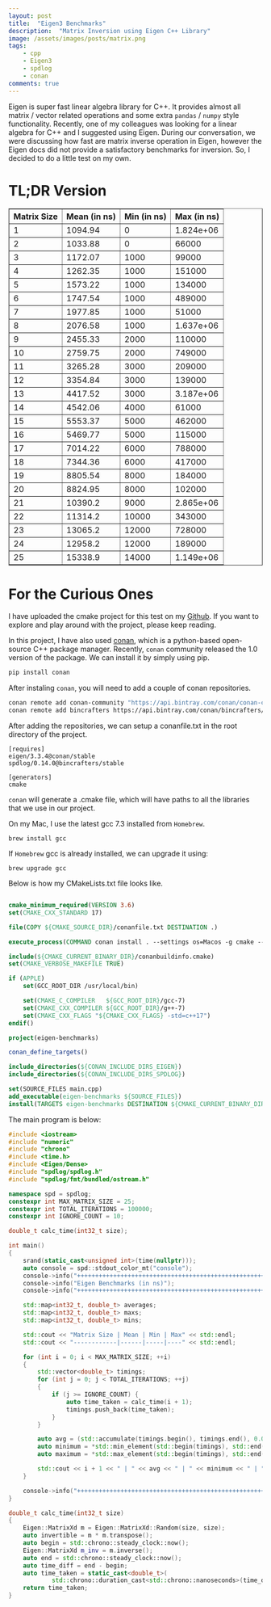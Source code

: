 ```yaml
---
layout: post
title:  "Eigen3 Benchmarks"
description:  "Matrix Inversion using Eigen C++ Library"
image: /assets/images/posts/matrix.png
tags:
    - cpp
    - Eigen3
    - spdlog
    - conan
comments: true
---
```


Eigen is super fast linear algebra library for C++. It provides almost all matrix / vector related operations and some extra `pandas` / `numpy` style functionality. Recently, one of my colleagues was looking for a linear algebra for C++ and I suggested using Eigen. During our conversation, we were discussing how fast are matrix inverse operation in Eigen, however the Eigen docs did not provide a satisfactory benchmarks for inversion. So, I decided to do a little test on my own.

# TL;DR Version

<div>
<table border="1" class="dataframe">
<thead>
  <tr>
    <th>Matrix Size</th>
    <th>Mean (in ns)</th>
    <th>Min (in ns)</th>
    <th>Max (in ns)</th>
  </tr>
</thead>
<tbody>
  <tr>
    <td>1</td>
    <td>1094.94</td>
    <td>0</td>
    <td>1.824e+06</td>
  </tr>
  <tr>
    <td>2</td>
    <td>1033.88</td>
    <td>0</td>
    <td>66000</td>
  </tr>
  <tr>
    <td>3</td>
    <td>1172.07</td>
    <td>1000</td>
    <td>99000</td>
  </tr>
  <tr>
    <td>4</td>
    <td>1262.35</td>
    <td>1000</td>
    <td>151000</td>
  </tr>
  <tr>
    <td>5</td>
    <td>1573.22</td>
    <td>1000</td>
    <td>134000</td>
  </tr>
  <tr>
    <td>6</td>
    <td>1747.54</td>
    <td>1000</td>
    <td>489000</td>
  </tr>
  <tr>
    <td>7</td>
    <td>1977.85</td>
    <td>1000</td>
    <td>51000</td>
  </tr>
  <tr>
    <td>8</td>
    <td>2076.58</td>
    <td>1000</td>
    <td>1.637e+06</td>
  </tr>
  <tr>
    <td>9</td>
    <td>2455.33</td>
    <td>2000</td>
    <td>110000</td>
  </tr>
  <tr>
    <td>10</td>
    <td>2759.75</td>
    <td>2000</td>
    <td>749000</td>
  </tr>
  <tr>
    <td>11</td>
    <td>3265.28</td>
    <td>3000</td>
    <td>209000</td>
  </tr>
  <tr>
    <td>12</td>
    <td>3354.84</td>
    <td>3000</td>
    <td>139000</td>
  </tr>
  <tr>
    <td>13</td>
    <td>4417.52</td>
    <td>3000</td>
    <td>3.187e+06</td>
  </tr>
  <tr>
    <td>14</td>
    <td>4542.06</td>
    <td>4000</td>
    <td>61000</td>
  </tr>
  <tr>
    <td>15</td>
    <td>5553.37</td>
    <td>5000</td>
    <td>462000</td>
  </tr>
  <tr>
    <td>16</td>
    <td>5469.77</td>
    <td>5000</td>
    <td>115000</td>
  </tr>
  <tr>
    <td>17</td>
    <td>7014.22</td>
    <td>6000</td>
    <td>788000</td>
  </tr>
  <tr>
    <td>18</td>
    <td>7344.36</td>
    <td>6000</td>
    <td>417000</td>
  </tr>
  <tr>
    <td>19</td>
    <td>8805.54</td>
    <td>8000</td>
    <td>184000</td>
  </tr>
  <tr>
    <td>20</td>
    <td>8824.95</td>
    <td>8000</td>
    <td>102000</td>
  </tr>
  <tr>
    <td>21</td>
    <td>10390.2</td>
    <td>9000</td>
    <td>2.865e+06</td>
  </tr>
  <tr>
    <td>22</td>
    <td>11314.2</td>
    <td>10000</td>
    <td>343000</td>
  </tr>
  <tr>
    <td>23</td>
    <td>13065.2</td>
    <td>12000</td>
    <td>728000</td>
  </tr>
  <tr>
    <td>24</td>
    <td>12958.2</td>
    <td>12000</td>
    <td>189000</td>
  </tr>
  <tr>
    <td>25</td>
    <td>15338.9</td>
    <td>14000</td>
    <td>1.149e+06</td>
  </tr>
</tbody>

</table>
</div>

# For the Curious Ones

I have uploaded the cmake project for this test on my [Github](https://github.com/kapilsh/mini-projects/tree/master/cpp/eigen-benchmarks). If you want to explore and play around with the project, please keep reading.

In this project, I have also used [conan](https://conan.io/), which is a python-based open-source C++ package manager. Recently, `conan` community released the 1.0 version of the package. We can install it by simply using pip.  

```bash
pip install conan
```

After instaling `conan`, you will need to add a couple of conan repositories.

```bash
conan remote add conan-community "https://api.bintray.com/conan/conan-community/conan" # For spdlog
conan remote add bincrafters https://api.bintray.com/conan/bincrafters/public-conan # For Eigen3
```

After adding the repositories, we can setup a conanfile.txt in the root directory of the project.

```
[requires]
eigen/3.3.4@conan/stable
spdlog/0.14.0@bincrafters/stable

[generators]
cmake
```
`conan` will generate a .cmake file, which will have paths to all the libraries that we use in our project.

On my Mac, I use the latest gcc 7.3 installed from `Homebrew`.

```
brew install gcc
```

If `Homebrew` gcc is already installed, we can upgrade it using:

```
brew upgrade gcc
```

Below is how my CMakeLists.txt file looks like.

```cmake

cmake_minimum_required(VERSION 3.6)
set(CMAKE_CXX_STANDARD 17)

file(COPY ${CMAKE_SOURCE_DIR}/conanfile.txt DESTINATION .)

execute_process(COMMAND conan install . --settings os=Macos -g cmake --profile gcc RESULT_VARIABLE CONAN_EXIT_CODE)

include(${CMAKE_CURRENT_BINARY_DIR}/conanbuildinfo.cmake)
set(CMAKE_VERBOSE_MAKEFILE TRUE)

if (APPLE)
    set(GCC_ROOT_DIR /usr/local/bin)

    set(CMAKE_C_COMPILER   ${GCC_ROOT_DIR}/gcc-7)
    set(CMAKE_CXX_COMPILER ${GCC_ROOT_DIR}/g++-7)
    set(CMAKE_CXX_FLAGS "${CMAKE_CXX_FLAGS} -std=c++17")
endif()

project(eigen-benchmarks)

conan_define_targets()

include_directories(${CONAN_INCLUDE_DIRS_EIGEN})
include_directories(${CONAN_INCLUDE_DIRS_SPDLOG})

set(SOURCE_FILES main.cpp)
add_executable(eigen-benchmarks ${SOURCE_FILES})
install(TARGETS eigen-benchmarks DESTINATION ${CMAKE_CURRENT_BINARY_DIR})
```
The main program is below:

```cpp
#include <iostream>
#include "numeric"
#include "chrono"
#include <time.h>
#include <Eigen/Dense>
#include "spdlog/spdlog.h"
#include "spdlog/fmt/bundled/ostream.h"

namespace spd = spdlog;
constexpr int MAX_MATRIX_SIZE = 25;
constexpr int TOTAL_ITERATIONS = 100000;
constexpr int IGNORE_COUNT = 10;

double_t calc_time(int32_t size);

int main()
{
    srand(static_cast<unsigned int>(time(nullptr)));
    auto console = spd::stdout_color_mt("console");
    console->info("++++++++++++++++++++++++++++++++++++++++++++++++++++++++++++++++++++++++++++++++");
    console->info("Eigen Benchmarks (in ns)");
    console->info("++++++++++++++++++++++++++++++++++++++++++++++++++++++++++++++++++++++++++++++++");

    std::map<int32_t, double_t> averages;
    std::map<int32_t, double_t> maxs;
    std::map<int32_t, double_t> mins;

    std::cout << "Matrix Size | Mean | Min | Max" << std::endl;
    std::cout << "------------|------|-----|----" << std::endl;

    for (int i = 0; i < MAX_MATRIX_SIZE; ++i)
    {
        std::vector<double_t> timings;
        for (int j = 0; j < TOTAL_ITERATIONS; ++j)
        {
            if (j >= IGNORE_COUNT) {
                auto time_taken = calc_time(i + 1);
                timings.push_back(time_taken);
            }
        }

        auto avg = (std::accumulate(timings.begin(), timings.end(), 0.0) / timings.size());
        auto minimum = *std::min_element(std::begin(timings), std::end(timings));
        auto maximum = *std::max_element(std::begin(timings), std::end(timings));

        std::cout << i + 1 << " | " << avg << " | " << minimum << " | " << maximum << std::endl;
    }

    console->info("++++++++++++++++++++++++++++++++++++++++++++++++++++++++++++++++++++++++++++++++");
}

double_t calc_time(int32_t size)
{
    Eigen::MatrixXd m = Eigen::MatrixXd::Random(size, size);
    auto invertible = m * m.transpose();
    auto begin = std::chrono::steady_clock::now();
    Eigen::MatrixXd m_inv = m.inverse();
    auto end = std::chrono::steady_clock::now();
    auto time_diff = end - begin;
    auto time_taken = static_cast<double_t>(
            std::chrono::duration_cast<std::chrono::nanoseconds>(time_diff).count());
    return time_taken;
}

```
